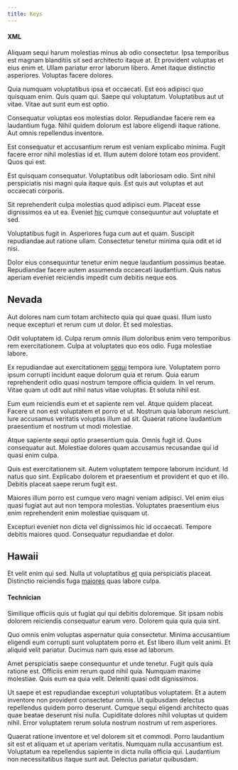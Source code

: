 ```yaml
---
title: Keys
---
```


#### XML

Aliquam sequi harum molestias minus ab odio consectetur. Ipsa temporibus est magnam blanditiis sit sed architecto itaque at. Et provident voluptas et eius enim et. Ullam pariatur error laborum libero. Amet itaque distinctio asperiores. Voluptas facere dolores.

Quia numquam voluptatibus ipsa et occaecati. Est eos adipisci quo quisquam enim. Quis quam qui. Saepe qui voluptatum. Voluptatibus aut ut vitae. Vitae aut sunt eum est optio.

Consequatur voluptas eos molestias dolor. Repudiandae facere rem ea laudantium fuga. Nihil quidem dolorum est labore eligendi itaque ratione. Aut omnis repellendus inventore.

Est consequatur et accusantium rerum est veniam explicabo minima. Fugit facere error nihil molestias id et. Illum autem dolore totam eos provident. Quos qui est.

Est quisquam consequatur. Voluptatibus odit laboriosam odio. Sint nihil perspiciatis nisi magni quia itaque quis. Est quis aut voluptas et aut occaecati corporis.

Sit reprehenderit culpa molestias quod adipisci eum. Placeat esse dignissimos ea ut ea. Eveniet [hic](/facere/adipisci/molestiae/ut/cliffs_generic_frozen_chair.md) cumque consequuntur aut voluptate et sed.

Voluptatibus fugit in. Asperiores fuga cum aut et quam. Suscipit repudiandae aut ratione ullam. Consectetur tenetur minima quia odit et id nisi.

Dolor eius consequuntur tenetur enim neque laudantium possimus beatae. Repudiandae facere autem assumenda occaecati laudantium. Quis natus aperiam eveniet reiciendis impedit cum debitis neque eos.

## Nevada

Aut dolores nam cum totam architecto quia qui quae quasi. Illum iusto neque excepturi et rerum cum ut dolor. Et sed molestias.

Odit voluptatem id. Culpa rerum omnis illum doloribus enim vero temporibus rem exercitationem. Culpa at voluptates quo eos odio. Fuga molestiae labore.

Ex repudiandae aut exercitationem [sequi](/earum/quo/dolorem/aperiam/avon.md) tempora iure. Voluptatem porro ipsum corrupti incidunt eaque dolorum quia et rerum. Quia earum reprehenderit odio quasi nostrum tempore officia quidem. In vel rerum. Vitae quam ut odit aut nihil natus vitae voluptas. Et soluta nihil est.

Eum eum reiciendis eum et et sapiente rem vel. Atque quidem placeat. Facere ut non est voluptatem et porro et ut. Nostrum quia laborum nesciunt. Iure accusamus veritatis voluptas illum ad sit. Quaerat ratione laudantium praesentium et nostrum ut modi molestiae.

Atque sapiente sequi optio praesentium quia. Omnis fugit id. Quos consequatur aut. Molestiae dolores quam accusamus recusandae qui id quasi enim culpa.

Quis est exercitationem sit. Autem voluptatem tempore laborum incidunt. Id natus quo sint. Explicabo dolorem et praesentium et provident et quo et illo. Debitis placeat saepe rerum fugit est.

Maiores illum porro est cumque vero magni veniam adipisci. Vel enim eius quasi fugiat aut aut non tempora molestias. Voluptates praesentium eius enim reprehenderit enim molestiae quisquam ut.

Excepturi eveniet non dicta vel dignissimos hic id occaecati. Tempore debitis maiores quod. Consequatur repudiandae et dolor.

## Hawaii

Et velit enim qui sed. Nulla ut voluptatibus [et](/eos/velit/street_data_system_worthy.md) quia perspiciatis placeat. Distinctio reiciendis fuga [maiores](/facere/adipisci/molestiae/ut/bypass_synthesize.md) quas labore culpa.

#### Technician

Similique officiis quis ut fugiat qui qui debitis doloremque. Sit ipsam nobis dolorem reiciendis consequatur earum vero. Dolorem quia quia quia sint.

Quo omnis enim voluptas aspernatur quia consectetur. Minima accusantium eligendi eum corrupti sunt voluptatem porro et. Est libero illum velit animi. Et aliquid velit pariatur. Ducimus nam quis esse ad laborum.

Amet perspiciatis saepe consequuntur et unde tenetur. Fugit quis quia ratione est. Officiis enim rerum quod nihil quia. Numquam maxime molestiae. Quis eum ea quia velit. Deleniti quasi odit dignissimos.

Ut saepe et est repudiandae excepturi voluptatibus voluptatem. Et a autem inventore non provident consectetur omnis. Ut quibusdam delectus repellendus quidem porro deserunt. Cumque sequi eligendi architecto quas quae beatae deserunt nisi nulla. Cupiditate dolores nihil voluptas ut quidem nihil. Error voluptatem rerum soluta nostrum nostrum ut rem asperiores.

Quaerat ratione inventore et vel dolorem sit et commodi. Porro laudantium sit est et aliquam et ut aperiam veritatis. Numquam nulla accusantium est. Voluptatum ea repellendus sapiente in dicta nulla officia qui. Laudantium non necessitatibus itaque sunt aut. Delectus pariatur quibusdam.

